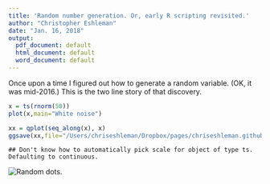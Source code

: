 ```yaml
---
title: 'Random number generation. Or, early R scripting revisited.'
author: "Christopher Eshleman"
date: "Jan. 16, 2018"
output:
  pdf_document: default
  html_document: default
  word_document: default
---
```




Once upon a time I figured out how to generate a random variable. (OK, it was mid-2016.) This is the two line story of that discovery. 




```r
x = ts(rnorm(50)) 
plot(x,main="White noise") 
```

```r
xx = qplot(seq_along(x), x) 
ggsave(xx,file="/Users/chriseshleman/Dropbox/pages/chriseshleman.github.io/images/Random_points.png", width=8,height=5) 
```

```
## Don't know how to automatically pick scale for object of type ts. Defaulting to continuous.
```
![Random dots.]({{site.baseurl}}/images/Random_points.png)

